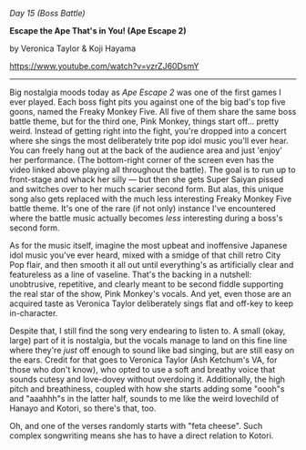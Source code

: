 _Day 15 (Boss Battle)_

**Escape the Ape That's in You! (Ape Escape 2)**

by Veronica Taylor & Koji Hayama

https://www.youtube.com/watch?v=vzrZJ60DsmY

******

Big nostalgia moods today as *Ape Escape 2* was one of the first games I ever played. Each boss fight pits you against one of the big bad's top five goons, named the Freaky Monkey Five. All five of them share the same boss battle theme, but for the third one, Pink Monkey, things start off... pretty weird. Instead of getting right into the fight, you're dropped into a concert where she sings the most deliberately trite pop idol music you'll ever hear. You can freely hang out at the back of the audience area and just 'enjoy' her performance. (The bottom-right corner of the screen even has the video linked above playing all throughout the battle). The goal is to run up to front-stage and whack her silly ⁠— but then she gets Super Saiyan pissed and switches over to her much scarier second form. But alas, this unique song also gets replaced with the much less interesting Freaky Monkey Five battle theme. It's one of the rare (if not only) instance I've encountered where the battle music actually becomes *less* interesting during a boss's second form.

As for the music itself, imagine the most upbeat and inoffensive Japanese idol music you've ever heard, mixed with a smidge of that chill retro City Pop flair, and then smooth it all out until everything's as artificially clear and featureless as a line of vaseline. That's the backing in a nutshell: unobtrusive, repetitive, and clearly meant to be second fiddle supporting the real star of the show, Pink Monkey's vocals. And yet, even those are an acquired taste as Veronica Taylor deliberately sings flat and off-key to keep in-character.

Despite that, I still find the song very endearing to listen to. A small (okay, large) part of it is nostalgia, but the vocals manage to land on this fine line where they're *just* off enough to sound like bad singing, but are still easy on the ears. Credit for that goes to Veronica Taylor (Ash Ketchum's VA, for those who don't know), who opted to use a soft and breathy voice that sounds cutesy and love-dovey without overdoing it. Additionally, the high pitch and breathiness, coupled with how she starts adding some "oooh"s and "aaahhh"s in the latter half, sounds to me like the weird lovechild of Hanayo and Kotori, so there's that, too.

Oh, and one of the verses randomly starts with "feta cheese". Such complex songwriting means she has to have a direct relation to Kotori.
